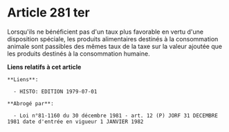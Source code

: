 # Article 281 ter

Lorsqu'ils ne bénéficient pas d'un taux plus favorable en vertu d'une disposition spéciale, les produits alimentaires
destinés à la consommation animale sont passibles des mêmes taux de la taxe sur la valeur ajoutée que les produits destinés à
la consommation humaine.

**Liens relatifs à cet article**

	**Liens**:

	  - HISTO: EDITION 1979-07-01

	**Abrogé par**:

	  - Loi n°81-1160 du 30 décembre 1981 - art. 12 (P) JORF 31 DECEMBRE 1981 date d'entrée en vigueur 1 JANVIER 1982
